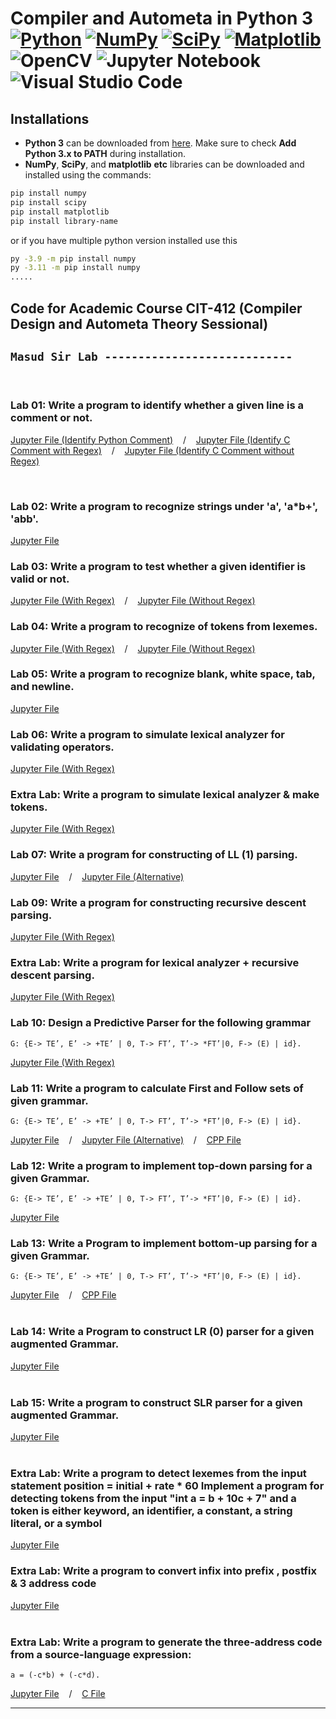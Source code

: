 # Compiler and Autometa in Python 3<br/>[![Python](https://img.shields.io/badge/python-3670A0?style=for-the-badge&logo=python&logoColor=ffdd54)](https://www.python.org/) [![NumPy](https://img.shields.io/badge/numpy-%23013243.svg?style=for-the-badge&logo=numpy&logoColor=white)](https://pypi.org/project/numpy/) [![SciPy](https://img.shields.io/badge/SciPy-%230C55A5.svg?style=for-the-badge&logo=scipy&logoColor=%white)](https://pypi.org/project/scipy/) [![Matplotlib](https://img.shields.io/badge/Matplotlib-%23ffffff.svg?style=for-the-badge&logo=Matplotlib&logoColor=black)](https://pypi.org/project/matplotlib/) ![OpenCV](https://img.shields.io/badge/opencv-%23white.svg?style=for-the-badge&logo=opencv&logoColor=white) ![Jupyter Notebook](https://img.shields.io/badge/jupyter-%23FA0F00.svg?style=for-the-badge&logo=jupyter&logoColor=white) ![Visual Studio Code](https://img.shields.io/badge/Visual%20Studio%20Code-0078d7.svg?style=for-the-badge&logo=visual-studio-code&logoColor=white)

## Installations

* **Python 3** can be downloaded from [here](https://www.python.org/downloads/). Make sure to check **Add Python 3.x to PATH** during installation.
* **NumPy**, **SciPy**, and **matplotlib** **etc** libraries can be downloaded and installed using the commands:
```bash
pip install numpy
pip install scipy
pip install matplotlib
pip install library-name
```
or if you have multiple python version installed use this
```bash
py -3.9 -m pip install numpy
py -3.11 -m pip install numpy
.....
```

## Code for Academic Course CIT-412 (Compiler Design and Autometa Theory Sessional)
## `Masud Sir Lab ----------------------------`
<br/>

### Lab 01: Write a program to identify whether a given line is a comment or not.
 [Jupyter File (Identify Python Comment)](./Masud_Sir/identify_python_comment.ipynb) &nbsp;&nbsp; / &nbsp;&nbsp; [Jupyter File (Identify C Comment with Regex)](./Masud_Sir/identify_c_comment_with_regex.ipynb) &nbsp;&nbsp; / &nbsp;&nbsp; [Jupyter File (Identify C Comment without Regex)](./Masud_Sir/identify_c_comment_without_regex.ipynb)

<br/>

### Lab 02: Write a program to recognize strings under 'a', 'a*b+', 'abb'.
 [Jupyter File](./Masud_Sir/recognize_string_for_language.ipynb)
<br/>

### Lab 03: Write a program to test whether a given identifier is valid or not.
 [Jupyter File (With Regex)](./Masud_Sir/validate_identifier_with_regex.ipynb) &nbsp;&nbsp; / &nbsp;&nbsp; [Jupyter File (Without Regex)](./Masud_Sir/validate_identifier_without_regex.ipynb)
<br/>

### Lab 04: Write a program to recognize of tokens from lexemes.
 [Jupyter File (With Regex)](./Masud_Sir/recognize_token_from_lexemes_with_regex.ipynb) &nbsp;&nbsp; / &nbsp;&nbsp; [Jupyter File (Without Regex)](./Masud_Sir/recognize_token_from_lexemes_without_regex.ipynb)
<br/>

### Lab 05: Write a program to recognize blank, white space, tab, and newline.
 [Jupyter File](./Masud_Sir/recognize_blank_whitespace_tab_newline.ipynb) 
<br/>

### Lab 06: Write a program to simulate lexical analyzer for validating operators.
 [Jupyter File (With Regex)](./Masud_Sir/lexical_analyzer_validate_operators.ipynb)
<br/>

### Extra Lab: Write a program to simulate lexical analyzer & make tokens.
 [Jupyter File (With Regex)](./Masud_Sir/lexeical_analyzer_making_token.ipynb)
<br/>

### Lab 07: Write a program for constructing of LL (1) parsing. 
 [Jupyter File](./Masud_Sir/constructing_LL(1)_parsing.ipynb) &nbsp;&nbsp; / &nbsp;&nbsp; [Jupyter File (Alternative)](./Masud_Sir/constructing_LL(1)_parsing_Alternative.ipynb)
<br/>

### Lab 09: Write a program for constructing recursive descent parsing.
 [Jupyter File (With Regex)](./Masud_Sir/recursive_descent_parsing.ipynb)
<br/>

### Extra Lab: Write a program for lexical analyzer + recursive descent parsing.
 [Jupyter File (With Regex)](./Masud_Sir/lexical_analyzer_plus_recursive_decent_parser.ipynb)
<br/>

### Lab 10: Design a Predictive Parser for the following grammar
    G: {E-> TE’, E’ -> +TE’ | 0, T-> FT’, T’-> *FT’|0, F-> (E) | id}.
 [Jupyter File (With Regex)](./Masud_Sir/predictive_parser.ipynb)
<br/>

### Lab 11: Write a program to calculate First and Follow sets of given grammar.
    G: {E-> TE’, E’ -> +TE’ | 0, T-> FT’, T’-> *FT’|0, F-> (E) | id}.
 [Jupyter File](./Masud_Sir/first_follow_sets.ipynb) &nbsp;&nbsp; / &nbsp;&nbsp; [Jupyter File (Alternative)](./Masud_Sir/First_Follow_sets_Alternative.ipynb) &nbsp;&nbsp; / &nbsp;&nbsp; [CPP File](./Masud_Sir/first_follow_sets.cpp)
<br/>

### Lab 12: Write a program to implement top-down parsing for a given Grammar.
    G: {E-> TE’, E’ -> +TE’ | 0, T-> FT’, T’-> *FT’|0, F-> (E) | id}.
 [Jupyter File](./Masud_Sir/top_down_parsing.ipynb)
<br/>

### Lab 13: Write a Program to implement bottom-up parsing for a given Grammar.
    G: {E-> TE’, E’ -> +TE’ | 0, T-> FT’, T’-> *FT’|0, F-> (E) | id}.
 [Jupyter File](./Masud_Sir/bottom_up_parsing.ipynb) &nbsp;&nbsp; / &nbsp;&nbsp; [CPP File](./Masud_Sir/bottom_up_parsing.cpp)
<br/>
<br/>

### Lab 14: Write a Program to construct LR (0) parser for a given augmented Grammar.
 [Jupyter File](./Masud_Sir/lr(0)_parser.ipynb)
<br/>
<br/>

### Lab 15: Write a program to construct SLR parser for a given augmented Grammar.
 [Jupyter File](./Masud_Sir/slr_parser.ipynb)
<br/>
<br/>

### Extra Lab: Write a program to detect lexemes from the input statement position = initial + rate * 60 Implement a program for detecting tokens from the input "int a = b + 10c + 7" and a token is either keyword, an identifier, a constant, a string literal, or a symbol
 [Jupyter File](./Extra/detect_lexemes_token_from_input.ipynb)
<br/>

### Extra Lab: Write a program to convert infix into prefix , postfix & 3 address code
 [Jupyter File](./Extra/infix_to_prefix_postfix_three_address_code.ipynb)
<br/>
<br/>

### Extra Lab: Write a program to generate the three-address code from a source-language expression: 
    a = (-c*b) + (-c*d).
 [Jupyter File](./Extra/generate_three_address_code.ipynb) &nbsp;&nbsp; / &nbsp;&nbsp; [C File](./Extra/generate_three_address_code.c)
<br/>
<hr/>